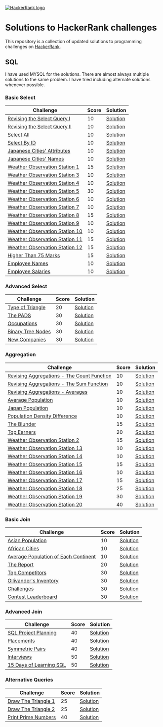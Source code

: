 [![HackerRank logo](https://www.hackerrank.com/wp-content/uploads/2018/08/hackerrank_logo.png)](https://www.hackerrank.com/lalwanijayesh)
# Solutions to HackerRank challenges
This repository is a collection of updated solutions to programming challenges on [HackerRank](https://www.hackerrank.com).

## SQL

I have used MYSQL for the solutions. There are almost always multiple solutions to the same problem. I have tried including alternate solutions whenever possible.

### Basic Select

Challenge | Score | Solution
--- | --- | ---
[Revising the Select Query I](https://www.hackerrank.com/challenges/revising-the-select-query/problem) | 10 | [Solution](https://github.com/lalwanijayesh/hackerrank-solutions/blob/master/SQL/Basic%20Select/Revising%20the%20Select%20Query%20I.sql)
[Revising the Select Query II](https://www.hackerrank.com/challenges/revising-the-select-query-2/problem) | 10 | [Solution](https://github.com/lalwanijayesh/hackerrank-solutions/blob/master/SQL/Basic%20Select/Revising%20the%20Select%20Query%20II.sql)
[Select All](https://www.hackerrank.com/challenges/select-all-sql/problem) | 10 | [Solution](https://github.com/lalwanijayesh/hackerrank-solutions/blob/master/SQL/Basic%20Select/Select%20All.sql)
[Select By ID](https://www.hackerrank.com/challenges/select-by-id/problem) | 10 | [Solution](https://github.com/lalwanijayesh/hackerrank-solutions/blob/master/SQL/Basic%20Select/Select%20By%20ID.sql)
[Japanese Cities' Attributes](https://www.hackerrank.com/challenges/japanese-cities-attributes/problem) | 10 | [Solution](https://github.com/lalwanijayesh/hackerrank-solutions/blob/master/SQL/Basic%20Select/Japanese%20Cities'%20Attributes.sql)
[Japanese Cities' Names](https://www.hackerrank.com/challenges/japanese-cities-name/problem) | 10 | [Solution](https://github.com/lalwanijayesh/hackerrank-solutions/blob/master/SQL/Basic%20Select/Japanese%20Cities'%20Names.sql)
[Weather Observation Station 1](https://www.hackerrank.com/challenges/weather-observation-station-1/problem) | 15 | [Solution](https://github.com/lalwanijayesh/hackerrank-solutions/blob/master/SQL/Basic%20Select/Weather%20Observation%20Station%201.sql)
[Weather Observation Station 3](https://www.hackerrank.com/challenges/weather-observation-station-3/problem) | 10 | [Solution](https://github.com/lalwanijayesh/hackerrank-solutions/blob/master/SQL/Basic%20Select/Weather%20Observation%20Station%203.sql)
[Weather Observation Station 4](https://www.hackerrank.com/challenges/weather-observation-station-4/problem) | 10 | [Solution](https://github.com/lalwanijayesh/hackerrank-solutions/blob/master/SQL/Basic%20Select/Weather%20Observation%20Station%204.sql)
[Weather Observation Station 5](https://www.hackerrank.com/challenges/weather-observation-station-5/problem) | 30 | [Solution](https://github.com/lalwanijayesh/hackerrank-solutions/blob/master/SQL/Basic%20Select/Weather%20Observation%20Station%205.sql)
[Weather Observation Station 6](https://www.hackerrank.com/challenges/weather-observation-station-6/problem) | 10 | [Solution](https://github.com/lalwanijayesh/hackerrank-solutions/blob/master/SQL/Basic%20Select/Weather%20Observation%20Station%206.sql)
[Weather Observation Station 7](https://www.hackerrank.com/challenges/weather-observation-station-7/problem) | 10 | [Solution](https://github.com/lalwanijayesh/hackerrank-solutions/blob/master/SQL/Basic%20Select/Weather%20Observation%20Station%207.sql)
[Weather Observation Station 8](https://www.hackerrank.com/challenges/weather-observation-station-8/problem) | 15 | [Solution](https://github.com/lalwanijayesh/hackerrank-solutions/blob/master/SQL/Basic%20Select/Weather%20Observation%20Station%208.sql)
[Weather Observation Station 9](https://www.hackerrank.com/challenges/weather-observation-station-9/problem) | 10 | [Solution](https://github.com/lalwanijayesh/hackerrank-solutions/blob/master/SQL/Basic%20Select/Weather%20Observation%20Station%209.sql)
[Weather Observation Station 10](https://www.hackerrank.com/challenges/weather-observation-station-10/problem) | 10 | [Solution](https://github.com/lalwanijayesh/hackerrank-solutions/blob/master/SQL/Basic%20Select/Weather%20Observation%20Station%2010.sql)
[Weather Observation Station 11](https://www.hackerrank.com/challenges/weather-observation-station-11/problem) | 15 | [Solution](https://github.com/lalwanijayesh/hackerrank-solutions/blob/master/SQL/Basic%20Select/Weather%20Observation%20Station%2011.sql)
[Weather Observation Station 12](https://www.hackerrank.com/challenges/weather-observation-station-12/problem) | 15 | [Solution](https://github.com/lalwanijayesh/hackerrank-solutions/blob/master/SQL/Basic%20Select/Weather%20Observation%20Station%2012.sql)
[Higher Than 75 Marks](https://www.hackerrank.com/challenges/more-than-75-marks/problem) | 15 | [Solution](https://github.com/lalwanijayesh/hackerrank-solutions/blob/master/SQL/Basic%20Select/Higher%20Than%2075%20Marks.sql)
[Employee Names](https://www.hackerrank.com/challenges/name-of-employees/problem) | 10 | [Solution](https://github.com/lalwanijayesh/hackerrank-solutions/blob/master/SQL/Basic%20Select/Employee%20Names.sql)
[Employee Salaries](https://www.hackerrank.com/challenges/salary-of-employees/problem) | 10 | [Solution](https://github.com/lalwanijayesh/hackerrank-solutions/blob/master/SQL/Basic%20Select/Employee%20Salaries.sql)

### Advanced Select

Challenge | Score | Solution
--- | --- | ---
[Type of Triangle](https://www.hackerrank.com/challenges/what-type-of-triangle/problem) | 20 | [Solution](https://github.com/lalwanijayesh/hackerrank-solutions/blob/master/SQL/Advanced%20Select/Type%20of%20Triangle.sql)
[The PADS](https://www.hackerrank.com/challenges/the-pads/problem) | 30 | [Solution](https://github.com/lalwanijayesh/hackerrank-solutions/blob/master/SQL/Advanced%20Select/The%20PADS.sql)
[Occupations](https://www.hackerrank.com/challenges/occupations/problem) | 30 | [Solution](https://github.com/lalwanijayesh/hackerrank-solutions/blob/master/SQL/Advanced%20Select/Occupations.sql)
[Binary Tree Nodes](https://www.hackerrank.com/challenges/binary-search-tree-1/problem) | 30 | [Solution](https://github.com/lalwanijayesh/hackerrank-solutions/blob/master/SQL/Advanced%20Select/Binary%20Tree%20Nodes.sql)
[New Companies](https://www.hackerrank.com/challenges/the-company/problem) | 30 | [Solution](https://github.com/lalwanijayesh/hackerrank-solutions/blob/master/SQL/Advanced%20Select/New%20Companies.sql)

### Aggregation

Challenge | Score | Solution
--- | --- | ---
[Revising Aggregations - The Count Function](https://www.hackerrank.com/challenges/revising-aggregations-the-count-function/problem) | 10 | [Solution](https://github.com/lalwanijayesh/hackerrank-solutions/blob/master/SQL/Aggregation/Revising%20Aggregations%20-%20The%20Count%20Function.sql)
[Revising Aggregations - The Sum Function](https://www.hackerrank.com/challenges/revising-aggregations-sum/problem) | 10 | [Solution](https://github.com/lalwanijayesh/hackerrank-solutions/blob/master/SQL/Aggregation/Revising%20Aggregations%20-%20The%20Sum%20Function.sql)
[Revising Aggregations - Averages](https://www.hackerrank.com/challenges/revising-aggregations-the-average-function/problem) | 10 | [Solution](https://github.com/lalwanijayesh/hackerrank-solutions/blob/master/SQL/Aggregation/Revising%20Aggregations%20-%20Averages.sql)
[Average Population](https://www.hackerrank.com/challenges/average-population/problem) | 10 | [Solution](https://github.com/lalwanijayesh/hackerrank-solutions/blob/master/SQL/Aggregation/Average%20Population.sql)
[Japan Population](https://www.hackerrank.com/challenges/japan-population/problem) | 10 | [Solution](https://github.com/lalwanijayesh/hackerrank-solutions/blob/master/SQL/Aggregation/Japan%20Population.sql)
[Population Density Difference](https://www.hackerrank.com/challenges/population-density-difference/problem) | 10 | [Solution](https://github.com/lalwanijayesh/hackerrank-solutions/blob/master/SQL/Aggregation/Population%20Density%20Difference.sql)
[The Blunder](https://www.hackerrank.com/challenges/the-blunder/problem) | 15 | [Solution](https://github.com/lalwanijayesh/hackerrank-solutions/blob/master/SQL/Aggregation/The%20Blunder.sql)
[Top Earners](https://www.hackerrank.com/challenges/earnings-of-employees/problem) | 20 | [Solution](https://github.com/lalwanijayesh/hackerrank-solutions/blob/master/SQL/Aggregation/Top%20Earners.sql)
[Weather Observation Station 2](https://www.hackerrank.com/challenges/weather-observation-station-2/problem) | 15 | [Solution](https://github.com/lalwanijayesh/hackerrank-solutions/blob/master/SQL/Aggregation/Weather%20Observation%20Station%202.sql)
[Weather Observation Station 13](https://www.hackerrank.com/challenges/weather-observation-station-13/problem) | 10 | [Solution](https://github.com/lalwanijayesh/hackerrank-solutions/blob/master/SQL/Aggregation/Weather%20Observation%20Station%2013.sql)
[Weather Observation Station 14](https://www.hackerrank.com/challenges/weather-observation-station-14/problem) | 10 | [Solution](https://github.com/lalwanijayesh/hackerrank-solutions/blob/master/SQL/Aggregation/Weather%20Observation%20Station%2014.sql)
[Weather Observation Station 15](https://www.hackerrank.com/challenges/weather-observation-station-15/problem) | 15 | [Solution](https://github.com/lalwanijayesh/hackerrank-solutions/blob/master/SQL/Aggregation/Weather%20Observation%20Station%2015.sql)
[Weather Observation Station 16](https://www.hackerrank.com/challenges/weather-observation-station-16/problem) | 10 | [Solution](https://github.com/lalwanijayesh/hackerrank-solutions/blob/master/SQL/Aggregation/Weather%20Observation%20Station%2016.sql)
[Weather Observation Station 17](https://www.hackerrank.com/challenges/weather-observation-station-17/problem) | 15 | [Solution](https://github.com/lalwanijayesh/hackerrank-solutions/blob/master/SQL/Aggregation/Weather%20Observation%20Station%2017.sql)
[Weather Observation Station 18](https://www.hackerrank.com/challenges/weather-observation-station-18/problem) | 25 | [Solution](https://github.com/lalwanijayesh/hackerrank-solutions/blob/master/SQL/Aggregation/Weather%20Observation%20Station%2018.sql)
[Weather Observation Station 19](https://www.hackerrank.com/challenges/weather-observation-station-19/problem) | 30 | [Solution](https://github.com/lalwanijayesh/hackerrank-solutions/blob/master/SQL/Aggregation/Weather%20Observation%20Station%2019.sql)
[Weather Observation Station 20](https://www.hackerrank.com/challenges/weather-observation-station-20/problem) | 40 | [Solution](https://github.com/lalwanijayesh/hackerrank-solutions/blob/master/SQL/Aggregation/Weather%20Observation%20Station%2020.sql)

### Basic Join

Challenge | Score | Solution
--- | --- | ---
[Asian Population](https://www.hackerrank.com/challenges/asian-population/problem) | 10 | [Solution](https://github.com/lalwanijayesh/hackerrank-solutions/blob/master/SQL/Basic%20Join/Asian%20Population.sql)
[African Cities](https://www.hackerrank.com/challenges/african-cities/problem) | 10 | [Solution](https://github.com/lalwanijayesh/hackerrank-solutions/blob/master/SQL/Basic%20Join/African%20Cities.sql)
[Average Population of Each Continent](https://www.hackerrank.com/challenges/average-population-of-each-continent/problem) | 10 | [Solution](https://github.com/lalwanijayesh/hackerrank-solutions/blob/master/SQL/Basic%20Join/Average%20Population%20of%20Each%20Continent.sql)
[The Report](https://www.hackerrank.com/challenges/the-report/problem) | 20 | [Solution](https://github.com/lalwanijayesh/hackerrank-solutions/blob/master/SQL/Basic%20Join/The%20Report.sql)
[Top Competitors](https://www.hackerrank.com/challenges/full-score/problem) | 30 | [Solution](https://github.com/lalwanijayesh/hackerrank-solutions/blob/master/SQL/Basic%20Join/Top%20Competitors.sql)
[Ollivander's Inventory](https://www.hackerrank.com/challenges/harry-potter-and-wands/problem) | 30 | [Solution](https://github.com/lalwanijayesh/hackerrank-solutions/blob/master/SQL/Basic%20Join/Ollivander's%20Inventory.sql)
[Challenges](https://www.hackerrank.com/challenges/challenges/problem) | 30 | [Solution](https://github.com/lalwanijayesh/hackerrank-solutions/blob/master/SQL/Basic%20Join/Challenges.sql)
[Contest Leaderboard](https://www.hackerrank.com/challenges/contest-leaderboard/problem) | 30 | [Solution](https://github.com/lalwanijayesh/hackerrank-solutions/blob/master/SQL/Basic%20Join/Contest%20Leaderboard.sql)

### Advanced Join

Challenge | Score | Solution
--- | --- | ---
[SQL Project Planning](https://www.hackerrank.com/challenges/sql-projects/problem) | 40 | [Solution](https://github.com/lalwanijayesh/hackerrank-solutions/blob/master/SQL/Advanced%20Join/SQL%20Project%20Planning.sql)
[Placements](https://www.hackerrank.com/challenges/placements/problem) | 40 | [Solution](https://github.com/lalwanijayesh/hackerrank-solutions/blob/master/SQL/Advanced%20Join/Placements.sql)
[Symmetric Pairs](https://www.hackerrank.com/challenges/symmetric-pairs/problem) | 40 | [Solution](https://github.com/lalwanijayesh/hackerrank-solutions/blob/master/SQL/Advanced%20Join/Symmetric%20Pairs.sql)
[Interviews](https://www.hackerrank.com/challenges/interviews/problem) | 50 | [Solution](https://github.com/lalwanijayesh/hackerrank-solutions/blob/master/SQL/Advanced%20Join/Interviews.sql)
[15 Days of Learning SQL](https://www.hackerrank.com/challenges/15-days-of-learning-sql/problem) | 50 | [Solution](https://github.com/lalwanijayesh/hackerrank-solutions/blob/master/SQL/Advanced%20Join/15%20Days%20of%20Learning%20SQL.sql)

### Alternative Queries

Challenge | Score | Solution
--- | --- | ---
[Draw The Triangle 1](https://www.hackerrank.com/challenges/draw-the-triangle-1/problem) | 25 | [Solution](https://github.com/lalwanijayesh/hackerrank-solutions/blob/master/SQL/Alternative%20Queries/Draw%20The%20Triangle%201.sql)
[Draw The Triangle 2](https://www.hackerrank.com/challenges/draw-the-triangle-2/problem) | 25 | [Solution](https://github.com/lalwanijayesh/hackerrank-solutions/blob/master/SQL/Alternative%20Queries/Draw%20The%20Triangle%202.sql)
[Print Prime Numbers](https://www.hackerrank.com/challenges/print-prime-numbers/problem) | 40 | [Solution](https://github.com/lalwanijayesh/hackerrank-solutions/blob/master/SQL/Alternative%20Queries/Print%20Prime%20Numbers.sql)




